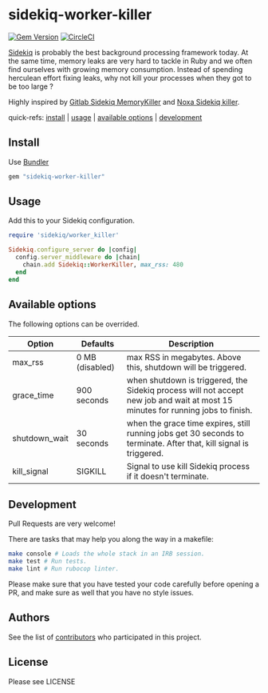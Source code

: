 
# sidekiq-worker-killer
[![Gem Version](https://badge.fury.io/rb/sidekiq-worker-killer.svg)](https://badge.fury.io/rb/sidekiq-worker-killer)
[![CircleCI](https://circleci.com/gh/klaxit/sidekiq-worker-killer.svg?style=shield&circle-token=:circle-token)](https://circleci.com/gh/klaxit/sidekiq-worker-killer)

[Sidekiq](https://github.com/mperham/sidekiq) is probably the best background processing framework today. At the same time, memory leaks are very hard to tackle in Ruby and we often find ourselves with growing memory consumption. Instead of spending herculean effort fixing leaks, why not kill your processes when they got to be too large ?

Highly inspired by [Gitlab Sidekiq MemoryKiller](https://gitlab.com/gitlab-org/gitlab-ce/blob/master/lib/gitlab/sidekiq_middleware/shutdown.rb) and [Noxa Sidekiq killer](https://github.com/Noxa/sidekiq-killer).

quick-refs: [install](#install) | [usage](#usage) | [available options](#available-options) | [development](#development)

## Install
Use [Bundler](http://bundler.io/)
```ruby
gem "sidekiq-worker-killer"
```

## Usage

Add this to your Sidekiq configuration.

```ruby
require 'sidekiq/worker_killer'

Sidekiq.configure_server do |config|
  config.server_middleware do |chain|
    chain.add Sidekiq::WorkerKiller, max_rss: 480
  end
end
```

## Available options

The following options can be overrided.

| Option | Defaults | Description |
| ------- | ------- | ----------- |
| max_rss | 0 MB (disabled) | max RSS in megabytes. Above this, shutdown will be triggered. |
| grace_time | 900 seconds | when shutdown is triggered, the Sidekiq process will not accept new job and wait at most 15 minutes for running jobs to finish.  |
| shutdown_wait | 30 seconds | when the grace time expires, still running jobs get 30 seconds to terminate. After that, kill signal is triggered.  |
| kill_signal | SIGKILL | Signal to use kill Sidekiq process if it doesn't terminate.  |

## Development

Pull Requests are very welcome!

There are tasks that may help you along the way in a makefile:

```bash
make console # Loads the whole stack in an IRB session.
make test # Run tests.
make lint # Run rubocop linter.
```
Please make sure that you have tested your code carefully before opening a PR, and make sure as well that you have no style issues.

## Authors

See the list of [contributors](https://github.com/klaxit/sidekiq-worker-killer/contributors) who participated in this project.

## License

Please see LICENSE
